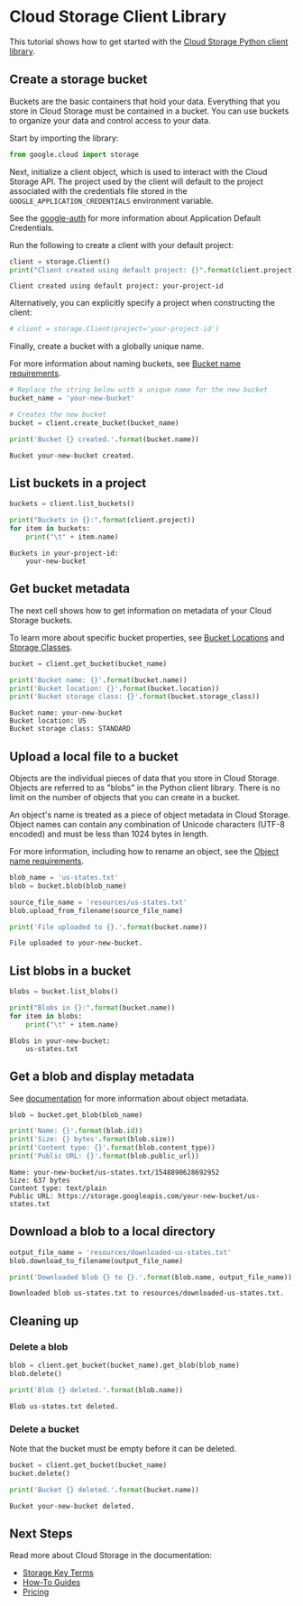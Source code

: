 
# Cloud Storage Client Library

This tutorial shows how to get started with the [Cloud Storage Python client library](https://googleapis.github.io/google-cloud-python/latest/storage/index.html).

## Create a storage bucket

Buckets are the basic containers that hold your data. Everything that you store in Cloud Storage must be contained in a bucket. You can use buckets to organize your data and control access to your data.

Start by importing the library:


```python
from google.cloud import storage
```

Next, initialize a client object, which is used to interact with the Cloud Storage API. The project used by the client will default to the project associated with the credentials file stored in the `GOOGLE_APPLICATION_CREDENTIALS` environment variable.

See the [google-auth](https://google-auth.readthedocs.io/en/latest/reference/google.auth.html) for more information about Application Default Credentials.

Run the following to create a client with your default project:


```python
client = storage.Client()
print("Client created using default project: {}".format(client.project))
```

    Client created using default project: your-project-id


Alternatively, you can explicitly specify a project when constructing the client:


```python
# client = storage.Client(project='your-project-id')
```

Finally, create a bucket with a globally unique name.

For more information about naming buckets, see [Bucket name requirements](https://cloud.google.com/storage/docs/naming#requirements).


```python
# Replace the string below with a unique name for the new bucket
bucket_name = 'your-new-bucket'

# Creates the new bucket
bucket = client.create_bucket(bucket_name)

print('Bucket {} created.'.format(bucket.name))
```

    Bucket your-new-bucket created.


## List buckets in a project


```python
buckets = client.list_buckets()

print("Buckets in {}:".format(client.project))
for item in buckets:
    print("\t" + item.name)
```

    Buckets in your-project-id:
    	your-new-bucket


## Get bucket metadata

The next cell shows how to get information on metadata of your Cloud Storage buckets.

To learn more about specific bucket properties, see [Bucket Locations](https://cloud.google.com/storage/docs/locations) and [Storage Classes](https://cloud.google.com/storage/docs/storage-classes).


```python
bucket = client.get_bucket(bucket_name)

print('Bucket name: {}'.format(bucket.name))
print('Bucket location: {}'.format(bucket.location))
print('Bucket storage class: {}'.format(bucket.storage_class))
```

    Bucket name: your-new-bucket
    Bucket location: US
    Bucket storage class: STANDARD


## Upload a local file to a bucket

Objects are the individual pieces of data that you store in Cloud Storage. Objects are referred to as "blobs" in the Python client library. There is no limit on the number of objects that you can create in a bucket.

An object's name is treated as a piece of object metadata in Cloud Storage. Object names can contain any combination of Unicode characters (UTF-8 encoded) and must be less than 1024 bytes in length.

For more information, including how to rename an object, see the [Object name requirements](https://cloud.google.com/storage/docs/naming#objectnames).


```python
blob_name = 'us-states.txt'
blob = bucket.blob(blob_name)

source_file_name = 'resources/us-states.txt'
blob.upload_from_filename(source_file_name)

print('File uploaded to {}.'.format(bucket.name))
```

    File uploaded to your-new-bucket.


## List blobs in a bucket


```python
blobs = bucket.list_blobs()

print("Blobs in {}:".format(bucket.name))
for item in blobs:
    print("\t" + item.name)
```

    Blobs in your-new-bucket:
    	us-states.txt


## Get a blob and display metadata

See [documentation](https://cloud.google.com/storage/docs/viewing-editing-metadata) for more information about object metadata.


```python
blob = bucket.get_blob(blob_name)

print('Name: {}'.format(blob.id))
print('Size: {} bytes'.format(blob.size))
print('Content type: {}'.format(blob.content_type))
print('Public URL: {}'.format(blob.public_url))
```

    Name: your-new-bucket/us-states.txt/1548890628692952
    Size: 637 bytes
    Content type: text/plain
    Public URL: https://storage.googleapis.com/your-new-bucket/us-states.txt


## Download a blob to a local directory


```python
output_file_name = 'resources/downloaded-us-states.txt'
blob.download_to_filename(output_file_name)

print('Downloaded blob {} to {}.'.format(blob.name, output_file_name))
```

    Downloaded blob us-states.txt to resources/downloaded-us-states.txt.


## Cleaning up

### Delete a blob


```python
blob = client.get_bucket(bucket_name).get_blob(blob_name)
blob.delete()

print('Blob {} deleted.'.format(blob.name))
```

    Blob us-states.txt deleted.


### Delete a bucket

Note that the bucket must be empty before it can be deleted.


```python
bucket = client.get_bucket(bucket_name)
bucket.delete()

print('Bucket {} deleted.'.format(bucket.name))
```

    Bucket your-new-bucket deleted.


## Next Steps

Read more about Cloud Storage in the documentation:
+ [Storage Key Terms](https://cloud.google.com/storage/docs/key-terms)
+ [How-To Guides](https://cloud.google.com/storage/docs/how-to)
+ [Pricing](https://cloud.google.com/storage/pricing)
